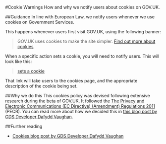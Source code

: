 #Cookie Warnings
How and why we notify users about cookies on GOV.UK.

##Guidance
In line with European Law, we notify users whenever we use cookies on Government Services. 

This happens whenever users first visit GOV.UK, using the following banner:

>GOV.UK uses cookies to make the site simpler. [Find out more about cookies](https://www.gov.uk/support/cookies)

When a specific action sets a cookie, you will need to notify users. This will look like this: 

>[sets a cookie](https://www.gov.uk/support/cookies#)

That link will take users to the cookies page, and the appropriate description of the cookie being set.

##Why we do this
This cookies policy was devised following extensive research during the beta of GOV.UK. It followed the [The Privacy and Electronic Communications (EC Directive) (Amendment) Regulations 2011](http://www.legislation.gov.uk/uksi/2011/1208/contents/made) (PECR). You can read more about how we decided this in [this blog post by GDS Developer Dafydd Vaughan](http://digital.cabinetoffice.gov.uk/2012/01/12/cookies-on-the-beta/).

##Further reading
- [Cookies blog post by GDS Developer Dafydd Vaughan](http://digital.cabinetoffice.gov.uk/2012/01/12/cookies-on-the-beta/)